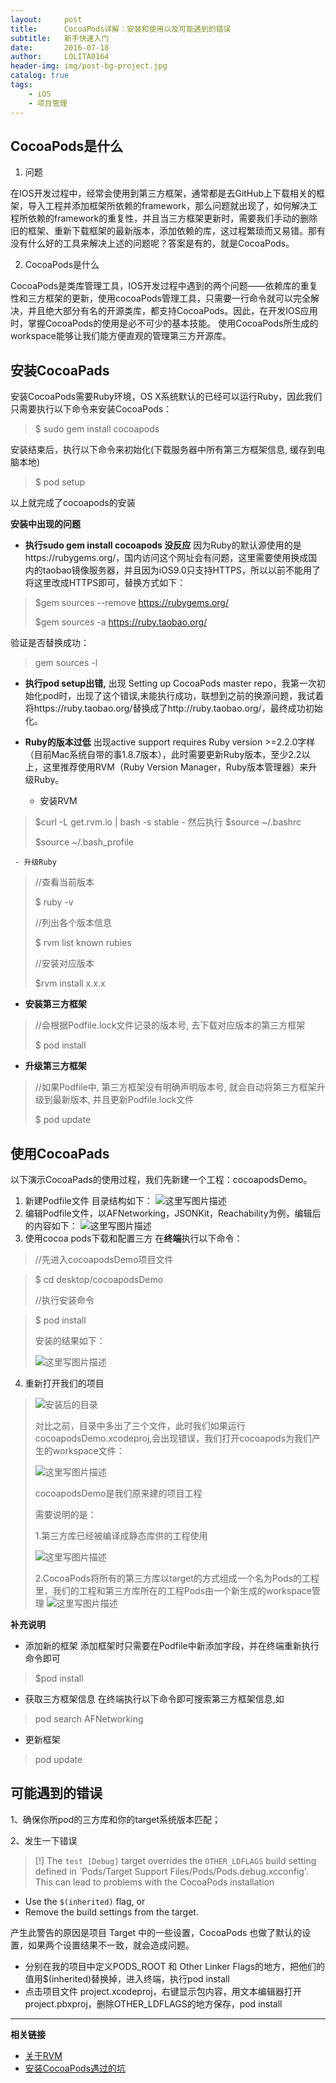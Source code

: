 ```yaml
---
layout:     post
title:      CocoaPods详解：安装和使用以及可能遇到的错误
subtitle:   新手快速入门
date:       2016-07-18
author:     LOLITA0164
header-img: img/post-bg-project.jpg
catalog: true
tags:
    - iOS
    - 项目管理
---
```


## CocoaPods是什么

 1. 问题
 
 在IOS开发过程中，经常会使用到第三方框架，通常都是去GitHub上下载相关的框架，导入工程并添加框架所依赖的framework，那么问题就出现了，如何解决工程所依赖的framework的重复性，并且当三方框架更新时，需要我们手动的删除旧的框架、重新下载框架的最新版本，添加依赖的库，这过程繁琐而又易错。那有没有什么好的工具来解决上述的问题呢？答案是有的，就是CocoaPods。
 
 2. CocoaPods是什么

 CocoaPods是类库管理工具，IOS开发过程中遇到的两个问题——依赖库的重复性和三方框架的更新，使用cocoaPods管理工具，只需要一行命令就可以完全解决，并且绝大部分有名的开源类库，都支持CocoaPods。因此，在开发IOS应用时，掌握CocoaPods的使用是必不可少的基本技能。
使用CocoaPods所生成的workspace能够让我们能方便直观的管理第三方开源库。

## 安装CocoaPads

安装CocoaPods需要Ruby环境，OS X系统默认的已经可以运行Ruby，因此我们只需要执行以下命令来安装CocoaPods：

>$ sudo gem install cocoapods

安装结束后，执行以下命令来初始化(下载服务器中所有第三方框架信息, 缓存到电脑本地)

>$ pod setup

以上就完成了cocoapods的安装
 
**安装中出现的问题**

 -  **执行sudo gem install cocoapods  没反应**
因为Ruby的默认源使用的是https://rubygems.org/，国内访问这个网址会有问题，这里需要使用换成国内的taobao镜像服务器，并且因为iOS9.0只支持HTTPS，所以以前不能用了将这里改成HTTPS即可，替换方式如下：

> $gem sources --remove https://rubygems.org/
>
> $gem sources -a https://ruby.taobao.org/

验证是否替换成功：

> gem sources -l

 - **执行pod setup出错,**
出现 Setting up CocoaPods master repo，我第一次初始化pod时，出现了这个错误,未能执行成功，联想到之前的换源问题，我试着将https://ruby.taobao.org/替换成了http://ruby.taobao.org/，最终成功初始化。
 
 - **Ruby的版本过低**
出现active support requires Ruby version >=2.2.0字样（目前Mac系统自带的事1.8.7版本），此时需要更新Ruby版本，至少2.2以上，这里推荐使用RVM（Ruby Version Manager，Ruby版本管理器）来升级Ruby。
	 - 安装RVM
> $curl -L get.rvm.io \| bash -s stable
	 - 然后执行
> $source ~/.bashrc
> 
> $source ~/.bash_profile


	 - 升级Ruby
> //查看当前版本
>
> $ ruby -v  
>  
>  //列出各个版本信息
>
> $ rvm list known rubies 
> 
> //安装对应版本
>
> $rvm install x.x.x

 - **安装第三方框架**
> //会根据Podfile.lock文件记录的版本号, 去下载对应版本的第三方框架
>
>$ pod install

 - **升级第三方框架**
> //如果Podfile中, 第三方框架没有明确声明版本号, 就会自动将第三方框架升级到最新版本, 并且更新Podfile.lock文件
>
> $ pod update

## 使用CocoaPads
以下演示CocoaPads的使用过程，我们先新建一个工程：cocoapodsDemo。

 1. 新建Podfile文件 
 目录结构如下：
![这里写图片描述](https://ws2.sinaimg.cn/large/006tNbRwgy1fwi8hacmc2j30ku0bqwfe.jpg)
 2. 编辑Podfile文件，以AFNetworking，JSONKit，Reachability为例，编辑后的内容如下：
 ![这里写图片描述](https://ws3.sinaimg.cn/large/006tNbRwgy1fwi8hqr7j0j30dw05kwfa.jpg)
 3. 使用cocoa pods下载和配置三方
 在**终端**执行以下命令：
> //先进入cocoapodsDemo项目文件

> $ cd desktop/cocoapodsDemo
> 
> //执行安装命令

>$ pod install
> 
> 安装的结果如下：
> 
> ![这里写图片描述](https://ws4.sinaimg.cn/large/006tNbRwgy1fwi8idtefmj30v80aitba.jpg)

 4. 重新打开我们的项目

> ![安装后的目录](https://ws4.sinaimg.cn/large/006tNbRwgy1fwi8inkcwtj30z60dydhp.jpg)
> 
> 对比之前，目录中多出了三个文件，此时我们如果运行cocoapodsDemo.xcodeproj,会出现错误，我们打开cocoapods为我们产生的workspace文件：
> 
> ![这里写图片描述](https://ws1.sinaimg.cn/large/006tNbRwgy1fwi8j0r17hj309q0ammxs.jpg)
> 
> cocoapodsDemo是我们原来建的项目工程
> 
> 需要说明的是：
> 
> 1.第三方库已经被编译成静态库供的工程使用
> 
> ![这里写图片描述](https://ws4.sinaimg.cn/large/006tNbRwgy1fwi8jc1me3j31k207a75q.jpg)
> 
> 2.CocoaPods将所有的第三方库以target的方式组成一个名为Pods的工程里，我们的工程和第三方库所在的工程Pods由一个新生成的workspace管理
> ![这里写图片描述](https://ws1.sinaimg.cn/large/006tNbRwgy1fwi8jiurmyj30em05smxh.jpg)
> 

**补充说明**

 - 添加新的框架
添加框架时只需要在Podfile中新添加字段，并在终端重新执行命令即可

> 
> $pod install

 - 获取三方框架信息
在终端执行以下命令即可搜索第三方框架信息,如

> pod search AFNetworking

 - 更新框架
 
> pod update



## 可能遇到的错误

1、确保你所pod的三方库和你的target系统版本匹配；

2、发生一下错误
> [!] The `test [Debug]` target overrides the `OTHER_LDFLAGS` build setting defined in `Pods/Target Support Files/Pods/Pods.debug.xcconfig'. This can lead to problems with the CocoaPods installation
- Use the `$(inherited)` flag, or
- Remove the build settings from the target.

产生此警告的原因是项目 Target 中的一些设置，CocoaPods 也做了默认的设置，如果两个设置结果不一致，就会造成问题。

 - 分别在我的项目中定义PODS_ROOT 和 Other Linker Flags的地方，把他们的值用$(inherited)替换掉，进入终端，执行pod install
 - 点击项目文件 project.xcodeproj，右键显示包内容，用文本编辑器打开project.pbxproj，删除OTHER_LDFLAGS的地方保存，pod install


----------


**相关链接**

 - [关于RVM](http://ruby-china.org/wiki/rvm-guide)
 - [安装CocoaPods遇过的坑](http://www.th7.cn/Program/Ruby/201609/966343.shtml)